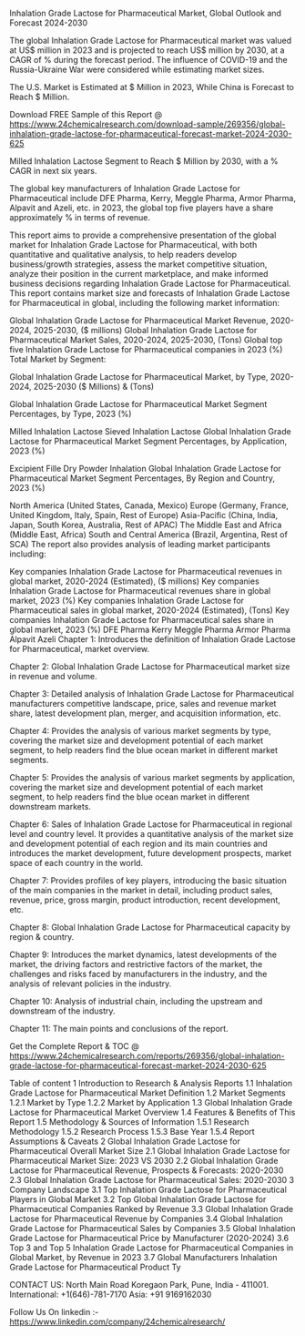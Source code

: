 Inhalation Grade Lactose for Pharmaceutical Market, Global Outlook and Forecast 2024-2030

The global Inhalation Grade Lactose for Pharmaceutical market was valued at US$ million in 2023 and is projected to reach US$ million by 2030, at a CAGR of % during the forecast period. The influence of COVID-19 and the Russia-Ukraine War were considered while estimating market sizes.

The U.S. Market is Estimated at $ Million in 2023, While China is Forecast to Reach $ Million.

Download FREE Sample of this Report @ https://www.24chemicalresearch.com/download-sample/269356/global-inhalation-grade-lactose-for-pharmaceutical-forecast-market-2024-2030-625

Milled Inhalation Lactose Segment to Reach $ Million by 2030, with a % CAGR in next six years.

The global key manufacturers of Inhalation Grade Lactose for Pharmaceutical include DFE Pharma, Kerry, Meggle Pharma, Armor Pharma, Alpavit and Azeli, etc. in 2023, the global top five players have a share approximately % in terms of revenue.

This report aims to provide a comprehensive presentation of the global market for Inhalation Grade Lactose for Pharmaceutical, with both quantitative and qualitative analysis, to help readers develop business/growth strategies, assess the market competitive situation, analyze their position in the current marketplace, and make informed business decisions regarding Inhalation Grade Lactose for Pharmaceutical. This report contains market size and forecasts of Inhalation Grade Lactose for Pharmaceutical in global, including the following market information:

Global Inhalation Grade Lactose for Pharmaceutical Market Revenue, 2020-2024, 2025-2030, ($ millions)
Global Inhalation Grade Lactose for Pharmaceutical Market Sales, 2020-2024, 2025-2030, (Tons)
Global top five Inhalation Grade Lactose for Pharmaceutical companies in 2023 (%)
Total Market by Segment:

Global Inhalation Grade Lactose for Pharmaceutical Market, by Type, 2020-2024, 2025-2030 ($ Millions) & (Tons)

Global Inhalation Grade Lactose for Pharmaceutical Market Segment Percentages, by Type, 2023 (%)

Milled Inhalation Lactose
Sieved Inhalation Lactose
Global Inhalation Grade Lactose for Pharmaceutical Market Segment Percentages, by Application, 2023 (%)

Excipient
Fille
Dry Powder Inhalation
Global Inhalation Grade Lactose for Pharmaceutical Market Segment Percentages, By Region and Country, 2023 (%)

North America (United States, Canada, Mexico)
Europe (Germany, France, United Kingdom, Italy, Spain, Rest of Europe)
Asia-Pacific (China, India, Japan, South Korea, Australia, Rest of APAC)
The Middle East and Africa (Middle East, Africa)
South and Central America (Brazil, Argentina, Rest of SCA)
The report also provides analysis of leading market participants including:

Key companies Inhalation Grade Lactose for Pharmaceutical revenues in global market, 2020-2024 (Estimated), ($ millions)
Key companies Inhalation Grade Lactose for Pharmaceutical revenues share in global market, 2023 (%)
Key companies Inhalation Grade Lactose for Pharmaceutical sales in global market, 2020-2024 (Estimated), (Tons)
Key companies Inhalation Grade Lactose for Pharmaceutical sales share in global market, 2023 (%)
DFE Pharma
Kerry
Meggle Pharma
Armor Pharma
Alpavit
Azeli
Chapter 1: Introduces the definition of Inhalation Grade Lactose for Pharmaceutical, market overview.

Chapter 2: Global Inhalation Grade Lactose for Pharmaceutical market size in revenue and volume.

Chapter 3: Detailed analysis of Inhalation Grade Lactose for Pharmaceutical manufacturers competitive landscape, price, sales and revenue market share, latest development plan, merger, and acquisition information, etc.

Chapter 4: Provides the analysis of various market segments by type, covering the market size and development potential of each market segment, to help readers find the blue ocean market in different market segments.

Chapter 5: Provides the analysis of various market segments by application, covering the market size and development potential of each market segment, to help readers find the blue ocean market in different downstream markets.

Chapter 6: Sales of Inhalation Grade Lactose for Pharmaceutical in regional level and country level. It provides a quantitative analysis of the market size and development potential of each region and its main countries and introduces the market development, future development prospects, market space of each country in the world.

Chapter 7: Provides profiles of key players, introducing the basic situation of the main companies in the market in detail, including product sales, revenue, price, gross margin, product introduction, recent development, etc.

Chapter 8: Global Inhalation Grade Lactose for Pharmaceutical capacity by region & country.

Chapter 9: Introduces the market dynamics, latest developments of the market, the driving factors and restrictive factors of the market, the challenges and risks faced by manufacturers in the industry, and the analysis of relevant policies in the industry.

Chapter 10: Analysis of industrial chain, including the upstream and downstream of the industry.

Chapter 11: The main points and conclusions of the report.

Get the Complete Report & TOC @ https://www.24chemicalresearch.com/reports/269356/global-inhalation-grade-lactose-for-pharmaceutical-forecast-market-2024-2030-625

Table of content
1 Introduction to Research & Analysis Reports
1.1 Inhalation Grade Lactose for Pharmaceutical Market Definition
1.2 Market Segments
1.2.1 Market by Type
1.2.2 Market by Application
1.3 Global Inhalation Grade Lactose for Pharmaceutical Market Overview
1.4 Features & Benefits of This Report
1.5 Methodology & Sources of Information
1.5.1 Research Methodology
1.5.2 Research Process
1.5.3 Base Year
1.5.4 Report Assumptions & Caveats
2 Global Inhalation Grade Lactose for Pharmaceutical Overall Market Size
2.1 Global Inhalation Grade Lactose for Pharmaceutical Market Size: 2023 VS 2030
2.2 Global Inhalation Grade Lactose for Pharmaceutical Revenue, Prospects & Forecasts: 2020-2030
2.3 Global Inhalation Grade Lactose for Pharmaceutical Sales: 2020-2030
3 Company Landscape
3.1 Top Inhalation Grade Lactose for Pharmaceutical Players in Global Market
3.2 Top Global Inhalation Grade Lactose for Pharmaceutical Companies Ranked by Revenue
3.3 Global Inhalation Grade Lactose for Pharmaceutical Revenue by Companies
3.4 Global Inhalation Grade Lactose for Pharmaceutical Sales by Companies
3.5 Global Inhalation Grade Lactose for Pharmaceutical Price by Manufacturer (2020-2024)
3.6 Top 3 and Top 5 Inhalation Grade Lactose for Pharmaceutical Companies in Global Market, by Revenue in 2023
3.7 Global Manufacturers Inhalation Grade Lactose for Pharmaceutical Product Ty

CONTACT US:
North Main Road Koregaon Park, Pune, India - 411001.
International: +1(646)-781-7170
Asia: +91 9169162030

Follow Us On linkedin :- https://www.linkedin.com/company/24chemicalresearch/
